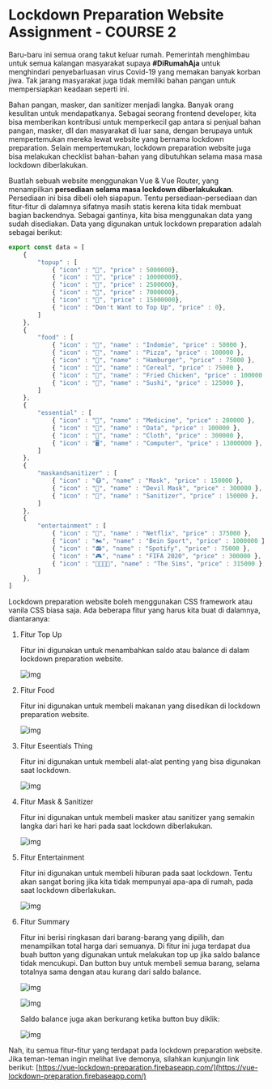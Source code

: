 # Lockdown Preparation Website Assignment - COURSE 2

Baru-baru ini semua orang takut keluar rumah. Pemerintah menghimbau untuk semua kalangan masyarakat supaya **#DiRumahAja** untuk menghindari penyebarluasan virus Covid-19 yang memakan banyak korban jiwa. Tak jarang masyarakat juga tidak memiliki bahan pangan untuk mempersiapkan keadaan seperti ini.

Bahan pangan, masker, dan sanitizer menjadi langka. Banyak orang kesulitan untuk mendapatkanya. Sebagai seorang frontend developer, kita bisa memberikan kontribusi untuk memperkecil gap antara si penjual bahan pangan, masker, dll dan masyarakat di luar sana, dengan berupaya untuk mempertemukan mereka lewat website yang bernama lockdown preparation. Selain mempertemukan, lockdown preparation website juga bisa melakukan checklist bahan-bahan yang dibutuhkan selama masa masa lockdown diberlakukan.

Buatlah sebuah website menggunakan Vue & Vue Router, yang menampilkan **persediaan selama masa lockdown diberlakukukan**. Persediaan ini bisa dibeli oleh siapapun. Tentu persediaan-persediaan dan fitur-fitur di dalamnya sifatnya masih statis kerena kita tidak membuat bagian backendnya. Sebagai gantinya, kita bisa menggunakan data yang sudah disediakan. Data yang digunakan untuk lockdown preparation adalah sebagai berikut:

```js
export const data = [
    {
        "topup" : [
            { "icon" : "💸", "price" : 5000000},
            { "icon" : "💸", "price" : 10000000},
            { "icon" : "💸", "price" : 2500000},
            { "icon" : "💸", "price" : 7000000},
            { "icon" : "💸", "price" : 15000000},
            { "icon" : "Don't Want to Top Up", "price" : 0},
        ]
    },
    {
        "food" : [
            { "icon" : "🎁", "name" : "Indomie", "price" : 50000 },
            { "icon" : "🍕", "name" : "Pizza", "price" : 100000 },
            { "icon" : "🍔", "name" : "Hamburger", "price" : 75000 },
            { "icon" : "🥣", "name" : "Cereal", "price" : 75000 },
            { "icon" : "🍗", "name" : "Fried Chicken", "price" : 100000 },
            { "icon" : "🍣", "name" : "Sushi", "price" : 125000 },
        ]
    },
    {
        "essential" : [
            { "icon" : "💊", "name" : "Medicine", "price" : 200000 },
            { "icon" : "💾", "name" : "Data", "price" : 100000 },
            { "icon" : "👘", "name" : "Cloth", "price" : 300000 },
            { "icon" : "🖥️", "name" : "Computer", "price" : 13000000 },
        ]
    },
    {
        "maskandsanitizer" : [
            { "icon" : "😷", "name" : "Mask", "price" : 150000 },
            { "icon" : "👹", "name" : "Devil Mask", "price" : 300000 },
            { "icon" : "🧴", "name" : "Sanitizer", "price" : 150000 },
        ]
    },
    {
        "entertainment" : [
            { "icon" : "🍿", "name" : "Netflix", "price" : 375000 },
            { "icon" : "🏍️", "name" : "Bein Sport", "price" : 1000000 },
            { "icon" : "📻", "name" : "Spotify", "price" : 75000 },
            { "icon" : "🎮", "name" : "FIFA 2020", "price" : 300000 },
            { "icon" : "👨‍👩‍👧‍👦", "name" : "The Sims", "price" : 315000 },
        ]
    },
]
```

Lockdown preparation website boleh menggunakan CSS framework atau vanila CSS biasa saja. Ada beberapa fitur yang harus kita buat di dalamnya, diantaranya:

1. Fitur Top Up

    Fitur ini digunakan untuk menambahkan saldo atau balance di dalam lockdown preparation website.

    ![img](img/1.png)

2. Fitur Food

    Fitur ini digunakan untuk membeli makanan yang disedikan di lockdown preparation website.

    ![img](img/2.png)

3. Fitur Eseentials Thing

    Fitur ini digunakan untuk membeli alat-alat penting yang bisa digunakan saat lockdown.

    ![img](img/3.png)

4. Fitur Mask & Sanitizer

    Fitur ini digunakan untuk membeli masker atau sanitizer yang semakin langka dari hari ke hari pada saat lockdown diberlakukan.

    ![img](img/4.png)

5. Fitur Entertainment

    Fitur ini digunakan untuk membeli hiburan pada saat lockdown. Tentu akan sangat boring jika kita tidak mempunyai apa-apa di rumah, pada saat lockdown diberlakukan.

    ![img](img/5.png)

6. Fitur Summary

    Fitur ini berisi ringkasan dari barang-barang yang dipilih, dan menampilkan total harga dari semuanya. Di fitur ini juga terdapat dua buah button yang digunakan untuk melakukan top up jika saldo balance tidak mencukupi. Dan button buy untuk membeli semua barang, selama totalnya sama dengan atau kurang dari saldo balance.

    ![img](img/6.png)

    ![img](img/7.png)

    Saldo balance juga akan berkurang ketika button buy diklik:

    ![img](img/8.png)

Nah, itu semua fitur-fitur yang terdapat pada lockdown preparation website. Jika teman-teman ingin melihat live demonya, silahkan kunjungin link berikut: [https://vue-lockdown-preparation.firebaseapp.com/](https://vue-lockdown-preparation.firebaseapp.com/)

